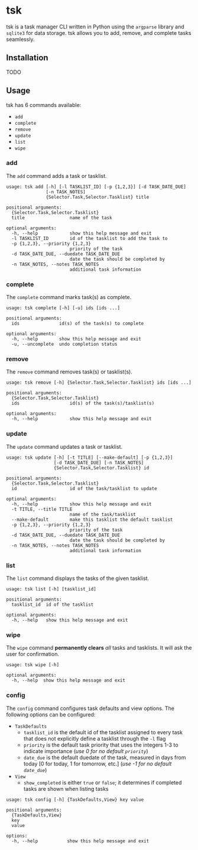 # tsk

tsk is a task manager CLI written in Python using the `argparse` library and `sqlite3` for data storage. tsk allows you to add, remove, and complete tasks seamlessly.

## Installation
TODO

## Usage
tsk has 6 commands available:
* `add`
* `complete`
* `remove`
* `update`
* `list`
* `wipe`

### add
The `add` command adds a task or tasklist.
```
usage: tsk add [-h] [-l TASKLIST_ID] [-p {1,2,3}] [-d TASK_DATE_DUE]
               [-n TASK_NOTES]
               {Selector.Task,Selector.Tasklist} title

positional arguments:
  {Selector.Task,Selector.Tasklist}
  title                 name of the task

optional arguments:
  -h, --help            show this help message and exit
  -l TASKLIST_ID        id of the tasklist to add the task to
  -p {1,2,3}, --priority {1,2,3}
                        priority of the task
  -d TASK_DATE_DUE, --duedate TASK_DATE_DUE
                        date the task should be completed by
  -n TASK_NOTES, --notes TASK_NOTES
                        additional task information
```

### complete
The `complete` command marks task(s) as complete.
```
usage: tsk complete [-h] [-u] ids [ids ...]

positional arguments:
  ids               id(s) of the task(s) to complete

optional arguments:
  -h, --help        show this help message and exit
  -u, --uncomplete  undo completion status
```

### remove
The `remove` command removes task(s) or tasklist(s).
```
usage: tsk remove [-h] {Selector.Task,Selector.Tasklist} ids [ids ...]

positional arguments:
  {Selector.Task,Selector.Tasklist}
  ids                   id(s) of the task(s)/tasklist(s)

optional arguments:
  -h, --help            show this help message and exit
```

### update
The `update` command updates a task or tasklist.
```
usage: tsk update [-h] [-t TITLE] [--make-default] [-p {1,2,3}]
                  [-d TASK_DATE_DUE] [-n TASK_NOTES]
                  {Selector.Task,Selector.Tasklist} id

positional arguments:
  {Selector.Task,Selector.Tasklist}
  id                    id of the task/tasklist to update

optional arguments:
  -h, --help            show this help message and exit
  -t TITLE, --title TITLE
                        name of the task/tasklist
  --make-default        make this tasklist the default tasklist
  -p {1,2,3}, --priority {1,2,3}
                        priority of the task
  -d TASK_DATE_DUE, --duedate TASK_DATE_DUE
                        date the task should be completed by
  -n TASK_NOTES, --notes TASK_NOTES
                        additional task information
```

### list
The `list` command displays the tasks of the given tasklist.
```
usage: tsk list [-h] [tasklist_id]

positional arguments:
  tasklist_id  id of the tasklist

optional arguments:
  -h, --help   show this help message and exit
```

### wipe
The `wipe` command **permanently clears** *all* tasks and tasklists. It will ask the user for confirmation.
```
usage: tsk wipe [-h]

optional arguments:
  -h, --help  show this help message and exit
```

### config
The `config` command configures task defaults and view options.
The following options can be configured:
* `TaskDefaults`
  * `tasklist_id` is the default id of the tasklist assigned to every task that does not explicitly define a tasklist through the `-l` flag
  * `priority` is the default task priority that uses the integers 1-3 to indicate importance (*use 0 for no default `priority`*)
  * `date_due` is the default duedate of the task, measured in days from today [0 for today, 1 for tomorrow, etc.] (*use -1 for no default `date_due`*)
* `View`
  * `show_completed` is either `true` or `false`; it determines if completed tasks are shown when listing tasks
```
usage: tsk config [-h] {TaskDefaults,View} key value

positional arguments:
  {TaskDefaults,View}
  key
  value

options:
  -h, --help           show this help message and exit
```